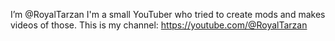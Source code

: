I’m @RoyalTarzan
I'm a small YouTuber who tried to create mods and makes videos of those.
This is my channel: https://youtube.com/@RoyalTarzan
<!---
RoyalTarzan/RoyalTarzan is a ✨ special ✨ repository because its `README.md` (this file) appears on your GitHub profile.
You can click the Preview link to take a look at your changes.
--->
